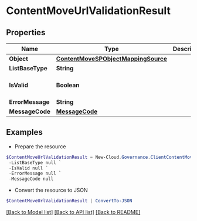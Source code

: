 # ContentMoveUrlValidationResult
## Properties

Name | Type | Description | Notes
------------ | ------------- | ------------- | -------------
**Object** | [**ContentMoveSPObjectMappingSource**](ContentMoveSPObjectMappingSource.md) |  | [optional] 
**ListBaseType** | **String** |  | [optional] 
**IsValid** | **Boolean** |  | [optional] [default to $false]
**ErrorMessage** | **String** |  | [optional] 
**MessageCode** | [**MessageCode**](MessageCode.md) |  | [optional] 

## Examples

- Prepare the resource
```powershell
$ContentMoveUrlValidationResult = New-Cloud.Governance.ClientContentMoveUrlValidationResult  -Object null `
 -ListBaseType null `
 -IsValid null `
 -ErrorMessage null `
 -MessageCode null
```

- Convert the resource to JSON
```powershell
$ContentMoveUrlValidationResult | ConvertTo-JSON
```

[[Back to Model list]](../README.md#documentation-for-models) [[Back to API list]](../README.md#documentation-for-api-endpoints) [[Back to README]](../README.md)

